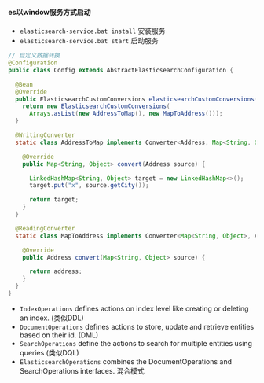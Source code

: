 #### es以window服务方式启动
* `elasticsearch-service.bat install` 安装服务
* `elasticsearch-service.bat start` 启动服务

```java
// 自定义数据转换
@Configuration
public class Config extends AbstractElasticsearchConfiguration {

  @Bean
  @Override
  public ElasticsearchCustomConversions elasticsearchCustomConversions() {
    return new ElasticsearchCustomConversions(
      Arrays.asList(new AddressToMap(), new MapToAddress()));       
  }

  @WritingConverter                                                 
  static class AddressToMap implements Converter<Address, Map<String, Object>> {

    @Override
    public Map<String, Object> convert(Address source) {

      LinkedHashMap<String, Object> target = new LinkedHashMap<>();
      target.put("x", source.getCity());

      return target;
    }
  }

  @ReadingConverter                                                 
  static class MapToAddress implements Converter<Map<String, Object>, Address> {

    @Override
    public Address convert(Map<String, Object> source) {

      return address;
    }
  }
}

```

* `IndexOperations` defines actions on index level like creating or deleting an index. (类似DDL)
* `DocumentOperations` defines actions to store, update and retrieve entities based on their id. (DML)
* `SearchOperations` define the actions to search for multiple entities using queries (类似DQL)
* `ElasticsearchOperations` combines the DocumentOperations and SearchOperations interfaces. 混合模式